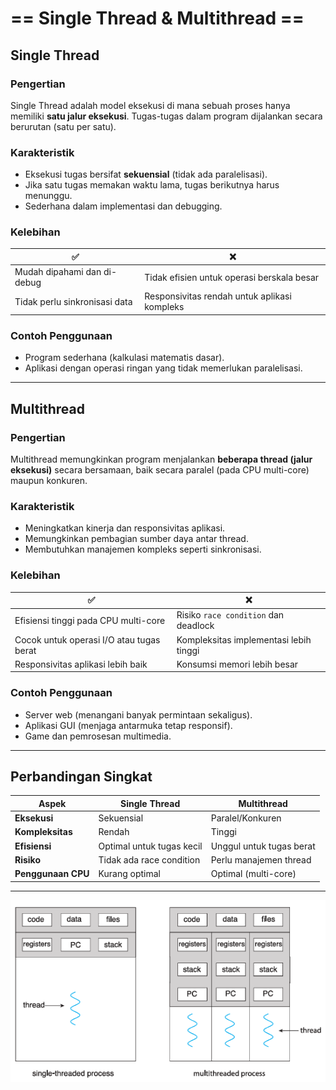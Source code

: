 # == Single Thread & Multithread ==

## Single Thread

### Pengertian
Single Thread adalah model eksekusi di mana sebuah proses hanya memiliki **satu jalur eksekusi**. Tugas-tugas dalam program dijalankan secara berurutan (satu per satu).

### Karakteristik
- Eksekusi tugas bersifat **sekuensial** (tidak ada paralelisasi).
- Jika satu tugas memakan waktu lama, tugas berikutnya harus menunggu.
- Sederhana dalam implementasi dan debugging.

### Kelebihan
| ✅ | ❌ |
|----|----|
| Mudah dipahami dan di-debug | Tidak efisien untuk operasi berskala besar |
| Tidak perlu sinkronisasi data | Responsivitas rendah untuk aplikasi kompleks |

### Contoh Penggunaan
- Program sederhana (kalkulasi matematis dasar).
- Aplikasi dengan operasi ringan yang tidak memerlukan paralelisasi.

---

## Multithread

### Pengertian
Multithread memungkinkan program menjalankan **beberapa thread (jalur eksekusi)** secara bersamaan, baik secara paralel (pada CPU multi-core) maupun konkuren.

### Karakteristik
- Meningkatkan kinerja dan responsivitas aplikasi.
- Memungkinkan pembagian sumber daya antar thread.
- Membutuhkan manajemen kompleks seperti sinkronisasi.

### Kelebihan
| ✅ | ❌ |
|----|----|
| Efisiensi tinggi pada CPU multi-core | Risiko `race condition` dan deadlock |
| Cocok untuk operasi I/O atau tugas berat | Kompleksitas implementasi lebih tinggi |
| Responsivitas aplikasi lebih baik | Konsumsi memori lebih besar |

### Contoh Penggunaan  
- Server web (menangani banyak permintaan sekaligus).
- Aplikasi GUI (menjaga antarmuka tetap responsif).
- Game dan pemrosesan multimedia.

---

## Perbandingan Singkat
| Aspek              | Single Thread          | Multithread            |
|---------------------|------------------------|------------------------|
| **Eksekusi**        | Sekuensial             | Paralel/Konkuren       |
| **Kompleksitas**    | Rendah                 | Tinggi                 |
| **Efisiensi**       | Optimal untuk tugas kecil | Unggul untuk tugas berat |
| **Risiko**          | Tidak ada race condition | Perlu manajemen thread |
| **Penggunaan CPU**  | Kurang optimal         | Optimal (multi-core)   |

---

![FotoSingle&Multi Thread](https://github.com/GapsMyers/SisOp-2025/blob/main/Tugas%207/thread.png)
